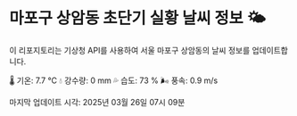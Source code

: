 
# 마포구 상암동 초단기 실황 날씨 정보 🌤️

이 리포지토리는 기상청 API를 사용하여 서울 마포구 상암동의 날씨 정보를 업데이트합니다. 

🌡️ 기온: 7.7 ℃
💧 강수량: 0 mm
💦 습도: 73 %
🌬️ 풍속: 0.9 m/s

마지막 업데이트 시각: 2025년 03월 26일 07시 09분    
